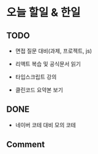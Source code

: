 # 오늘 할일 & 한일

## TODO

- 면접 질문 대비(과제, 프로젝트, js)

- 리액트 복습 및 공식문서 읽기

- 타입스크립트 강의

- 클린코드 요약본 보기

## DONE

- 네이버 코테 대비 모의 코테

## Comment
